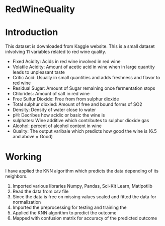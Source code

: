 # RedWineQuality


# Introduction
This dataset is downloaded from Kaggle website. This is a small dataset inlvolving 11 variables related to red wine quality.
  - Fixed Acidity: Acids in red wine involved in red wine
  - Volatile Acidity: Amount of acetic acid in wine when in large quantity leads to unpleasant taste
- Critic Acid: Usually in small quantities and adds freshness and flavor to red wine
- Residual Sugar: Amount of Sugar remaining once fermentation stops
- Chlorides: Amount of salt in red wine
- Free Sulfur Dioxide: Free from from sulphur dioxide 
- Total sulphur dioxied: Amount of free and bound forms of SO2
- Density: Density of water close to water
- pH: Decribes how acidic or basic the wine is
- sulphates: Wine additive which contributes to sulphur dioxide gas
- Alcohol: percent of alcohol content in wine
- Quality: The output varibale which predicts how good the wine is (6.5 and above = Good)


# Working
I have applied the KNN algorithm which predicts the data depending of its neighbors. 

1. Imported various libraries Numpy, Pandas, Sci-Kit Learn, Matlpotlib
2. Read the data from csv file 
3. Since the data is free on missing values scaled and fitted the data for normalization
4. Imported the preprocessing for testing and training the 
5. Applied the KNN algorithm to predict the outcome
6. Mapped with confusion matrix for accuracy of the predicted outcome
